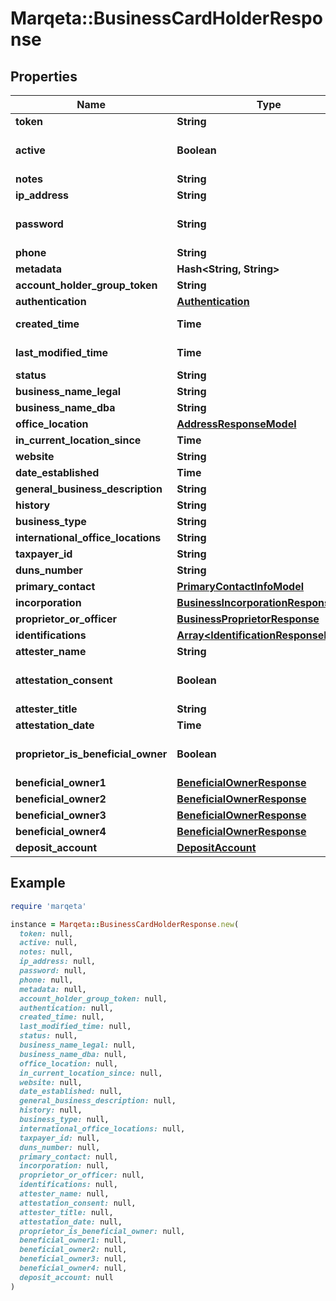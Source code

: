# Marqeta::BusinessCardHolderResponse

## Properties

| Name | Type | Description | Notes |
| ---- | ---- | ----------- | ----- |
| **token** | **String** |  | [optional] |
| **active** | **Boolean** | default &#x3D; true | [optional][default to false] |
| **notes** | **String** |  | [optional] |
| **ip_address** | **String** |  | [optional] |
| **password** | **String** | Strong password required | [optional] |
| **phone** | **String** |  | [optional] |
| **metadata** | **Hash&lt;String, String&gt;** |  | [optional] |
| **account_holder_group_token** | **String** |  | [optional] |
| **authentication** | [**Authentication**](Authentication.md) |  | [optional] |
| **created_time** | **Time** | yyyy-MM-ddTHH:mm:ssZ |  |
| **last_modified_time** | **Time** | yyyy-MM-ddTHH:mm:ssZ |  |
| **status** | **String** |  | [optional] |
| **business_name_legal** | **String** |  | [optional] |
| **business_name_dba** | **String** |  | [optional] |
| **office_location** | [**AddressResponseModel**](AddressResponseModel.md) |  | [optional] |
| **in_current_location_since** | **Time** |  | [optional] |
| **website** | **String** |  | [optional] |
| **date_established** | **Time** |  | [optional] |
| **general_business_description** | **String** |  | [optional] |
| **history** | **String** |  | [optional] |
| **business_type** | **String** |  | [optional] |
| **international_office_locations** | **String** |  | [optional] |
| **taxpayer_id** | **String** |  | [optional] |
| **duns_number** | **String** |  | [optional] |
| **primary_contact** | [**PrimaryContactInfoModel**](PrimaryContactInfoModel.md) |  | [optional] |
| **incorporation** | [**BusinessIncorporationResponse**](BusinessIncorporationResponse.md) |  | [optional] |
| **proprietor_or_officer** | [**BusinessProprietorResponse**](BusinessProprietorResponse.md) |  | [optional] |
| **identifications** | [**Array&lt;IdentificationResponseModel&gt;**](IdentificationResponseModel.md) |  | [optional] |
| **attester_name** | **String** |  | [optional] |
| **attestation_consent** | **Boolean** |  | [optional][default to false] |
| **attester_title** | **String** |  | [optional] |
| **attestation_date** | **Time** |  | [optional] |
| **proprietor_is_beneficial_owner** | **Boolean** |  | [optional][default to false] |
| **beneficial_owner1** | [**BeneficialOwnerResponse**](BeneficialOwnerResponse.md) |  | [optional] |
| **beneficial_owner2** | [**BeneficialOwnerResponse**](BeneficialOwnerResponse.md) |  | [optional] |
| **beneficial_owner3** | [**BeneficialOwnerResponse**](BeneficialOwnerResponse.md) |  | [optional] |
| **beneficial_owner4** | [**BeneficialOwnerResponse**](BeneficialOwnerResponse.md) |  | [optional] |
| **deposit_account** | [**DepositAccount**](DepositAccount.md) |  |  |

## Example

```ruby
require 'marqeta'

instance = Marqeta::BusinessCardHolderResponse.new(
  token: null,
  active: null,
  notes: null,
  ip_address: null,
  password: null,
  phone: null,
  metadata: null,
  account_holder_group_token: null,
  authentication: null,
  created_time: null,
  last_modified_time: null,
  status: null,
  business_name_legal: null,
  business_name_dba: null,
  office_location: null,
  in_current_location_since: null,
  website: null,
  date_established: null,
  general_business_description: null,
  history: null,
  business_type: null,
  international_office_locations: null,
  taxpayer_id: null,
  duns_number: null,
  primary_contact: null,
  incorporation: null,
  proprietor_or_officer: null,
  identifications: null,
  attester_name: null,
  attestation_consent: null,
  attester_title: null,
  attestation_date: null,
  proprietor_is_beneficial_owner: null,
  beneficial_owner1: null,
  beneficial_owner2: null,
  beneficial_owner3: null,
  beneficial_owner4: null,
  deposit_account: null
)
```

